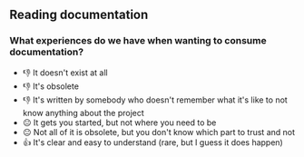 ## Reading documentation

### What experiences do we have when wanting to consume documentation?

* 👎 It doesn't exist at all
* 👎 It's obsolete
* 👎 It's written by somebody who doesn't remember what it's like to not know
  anything about the project
* 😐 It gets you started, but not where you need to be
* 😐 Not all of it is obsolete, but you don't know which part to trust and not
* 👍 It's clear and easy to understand (rare, but I guess it does happen)
